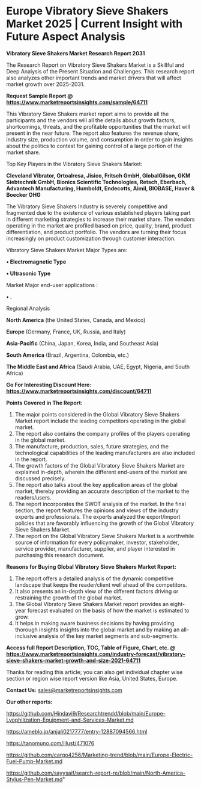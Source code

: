 # Europe Vibratory Sieve Shakers Market 2025 | Current Insight with Future Aspect Analysis

<strong>Vibratory Sieve Shakers Market Research Report 2031</strong>

The Research Report on Vibratory Sieve Shakers Market is a Skillful and Deep Analysis of the Present Situation and Challenges. This research report also analyzes other important trends and market drivers that will affect market growth over 2025-2031.

<strong>Request Sample Report @ <a href=https://www.marketreportsinsights.com/sample/64711>https://www.marketreportsinsights.com/sample/64711</a></strong>

This Vibratory Sieve Shakers market report aims to provide all the participants and the vendors will all the details about growth factors, shortcomings, threats, and the profitable opportunities that the market will present in the near future. The report also features the revenue share, industry size, production volume, and consumption in order to gain insights about the politics to contest for gaining control of a large portion of the market share.

Top Key Players in the Vibratory Sieve Shakers Market:

<strong>Cleveland Vibrator, Ortoalresa, Jisico, Fritsch GmbH, GlobalGilson, GKM Siebtechnik GmbH, Bionics Scientific Technologies, Retsch, Eberbach, Advantech Manufacturing, Humboldt, Endecotts, Aimil, BIOBASE, Haver & Boecker OHG</strong>

The Vibratory Sieve Shakers Industry is severely competitive and fragmented due to the existence of various established players taking part in different marketing strategies to increase their market share. The vendors operating in the market are profiled based on price, quality, brand, product differentiation, and product portfolio. The vendors are turning their focus increasingly on product customization through customer interaction.

Vibratory Sieve Shakers Market Major Types are:

<strong>• Electromagnetic Type

• Ultrasonic Type</strong>

Market Major end-user applications :

<strong>• .</strong>

Regional Analysis

</u><strong><b>North America</b></strong> (the United States, Canada, and Mexico)

<strong><b>Europe </b></strong>(Germany, France, UK, Russia, and Italy)

<strong><b>Asia-Pacific</b></strong> (China, Japan, Korea, India, and Southeast Asia)

<strong><b>South America</b></strong> (Brazil, Argentina, Colombia, etc.)

<strong><b>The Middle East and Africa</b></strong> (Saudi Arabia, UAE, Egypt, Nigeria, and South Africa)

<strong>Go For Interesting Discount Here: <a href=https://www.marketreportsinsights.com/discount/64711>https://www.marketreportsinsights.com/discount/64711</a></strong>

<strong>Points Covered in The Report:</strong>
<ol>
  <li>The major points considered in the Global Vibratory Sieve Shakers Market report include the leading competitors operating in the global market.</li>
  <li>The report also contains the company profiles of the players operating in the global market.</li>
  <li>The manufacture, production, sales, future strategies, and the technological capabilities of the leading manufacturers are also included in the report.</li>
  <li>The growth factors of the Global Vibratory Sieve Shakers Market are explained in-depth, wherein the different end-users of the market are discussed precisely.</li>
  <li>The report also talks about the key application areas of the global market, thereby providing an accurate description of the market to the readers/users.</li>
  <li>The report incorporates the SWOT analysis of the market. In the final section, the report features the opinions and views of the industry experts and professionals. The experts analyzed the export/import policies that are favorably influencing the growth of the Global Vibratory Sieve Shakers Market.</li>
  <li>The report on the Global Vibratory Sieve Shakers Market is a worthwhile source of information for every policymaker, investor, stakeholder, service provider, manufacturer, supplier, and player interested in purchasing this research document.</li>
</ol>
<strong>Reasons for Buying Global Vibratory Sieve Shakers Market Report:</strong>

<ol>
  <li>The report offers a detailed analysis of the dynamic competitive landscape that keeps the reader/client well ahead of the competitors.</li>
  <li>It also presents an in-depth view of the different factors driving or restraining the growth of the global market.</li>
  <li>The Global Vibratory Sieve Shakers Market report provides an eight-year forecast evaluated on the basis of how the market is estimated to grow.</li>
  <li>It helps in making aware business decisions by having providing thorough insights insights into the global market and by making an all-inclusive analysis of the key market segments and sub-segments.</li>
</ol>
<strong>Access full Report Description, TOC, Table of Figure, Chart, etc. @ <a href=https://www.marketreportsinsights.com/industry-forecast/vibratory-sieve-shakers-market-growth-and-size-2021-64711>https://www.marketreportsinsights.com/industry-forecast/vibratory-sieve-shakers-market-growth-and-size-2021-64711</a></strong>


Thanks for reading this article; you can also get individual chapter wise section or region wise report version like Asia, United States, Europe.

<strong>Contact Us:</strong>
sales@marketreportsinsights.com

<strong>Our other reports:</strong>

<a href=https://github.com/Hindavi9/Researchtrendd/blob/main/Europe-Lyophilization-Equipment-and-Services-Market.md>https://github.com/Hindavi9/Researchtrendd/blob/main/Europe-Lyophilization-Equipment-and-Services-Market.md</a>

<a href=https://ameblo.jp/anjali0217777/entry-12887094566.html>https://ameblo.jp/anjali0217777/entry-12887094566.html</a>

<a href=https://tanomuno.com/illust/471076>https://tanomuno.com/illust/471076</a>

<a href=https://github.com/cargo4256/Marketing-trend/blob/main/Europe-Electric-Fuel-Pump-Market.md>https://github.com/cargo4256/Marketing-trend/blob/main/Europe-Electric-Fuel-Pump-Market.md</a>

<a href=https://github.com/sayysaif/search-report-re/blob/main/North-America-Stylus-Pen-Market.md>https://github.com/sayysaif/search-report-re/blob/main/North-America-Stylus-Pen-Market.md</a>"

